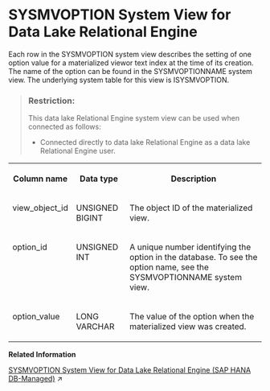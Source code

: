 <!-- loio3be939606c5f1014a581c83fbbc9b790 -->

# SYSMVOPTION System View for Data Lake Relational Engine

Each row in the SYSMVOPTION system view describes the setting of one option value for a materialized viewor text index at the time of its creation. The name of the option can be found in the SYSMVOPTIONNAME system view. The underlying system table for this view is ISYSMVOPTION.



> ### Restriction:  
> This data lake Relational Engine system view can be used when connected as follows:
> 
> -   Connected directly to data lake Relational Engine as a data lake Relational Engine user.




<table>
<tr>
<th valign="top">

Column name



</th>
<th valign="top">

Data type



</th>
<th valign="top">

Description



</th>
</tr>
<tr>
<td valign="top">

view\_object\_id



</td>
<td valign="top">

UNSIGNED BIGINT



</td>
<td valign="top">

The object ID of the materialized view.



</td>
</tr>
<tr>
<td valign="top">

option\_id



</td>
<td valign="top">

UNSIGNED INT



</td>
<td valign="top">

A unique number identifying the option in the database. To see the option name, see the SYSMVOPTIONNAME system view.



</td>
</tr>
<tr>
<td valign="top">

option\_value



</td>
<td valign="top">

LONG VARCHAR



</td>
<td valign="top">

The value of the option when the materialized view was created.



</td>
</tr>
</table>

**Related Information**  


[SYSMVOPTION System View for Data Lake Relational Engine (SAP HANA DB-Managed)](https://help.sap.com/viewer/a898e08b84f21015969fa437e89860c8/2023_2_QRC/en-US/5b0c044c69034850a8d3006feb79ce7f.html "Each row in the SYSMVOPTION system view describes the setting of one option value for a materialized view or text index at the time of its creation. The name of the option can be found in the SYSMVOPTIONNAME system view. The underlying system table for this view is ISYSMVOPTION.") :arrow_upper_right:

